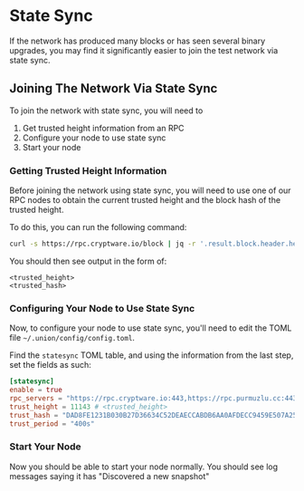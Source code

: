 # State Sync

If the network has produced many blocks or has seen several binary upgrades, you may find it significantly easier to join the test network via state sync.

## Joining The Network Via State Sync

To join the network with state sync, you will need to

1. Get trusted height information from an RPC
2. Configure your node to use state sync
3. Start your node

### Getting Trusted Height Information

Before joining the network using state sync, you will need to use one of our RPC nodes to obtain the current trusted height and the block hash of the trusted height.

To do this, you can run the following command:

```sh
curl -s https://rpc.cryptware.io/block | jq -r '.result.block.header.height + "\n" + .result.block_id.hash'
```

You should then see output in the form of:

```
<trusted_height>
<trusted_hash>
```

### Configuring Your Node to Use State Sync

Now, to configure your node to use state sync, you'll need to edit the TOML file `~/.union/config/config.toml`.

Find the `statesync` TOML table, and using the information from the last step, set the fields as such:

```toml
[statesync]
enable = true
rpc_servers = "https://rpc.cryptware.io:443,https://rpc.purmuzlu.cc:443"
trust_height = 11143 # <trusted_height>
trust_hash = "DAD8FE1231B030B27D36634C52DEAECCABDB6AA0AFDECC9459E507A254D4D6C9" # <trusted_hash>
trust_period = "400s"
```

### Start Your Node

Now you should be able to start your node normally. You should see log messages saying it has "Discovered a new snapshot"

